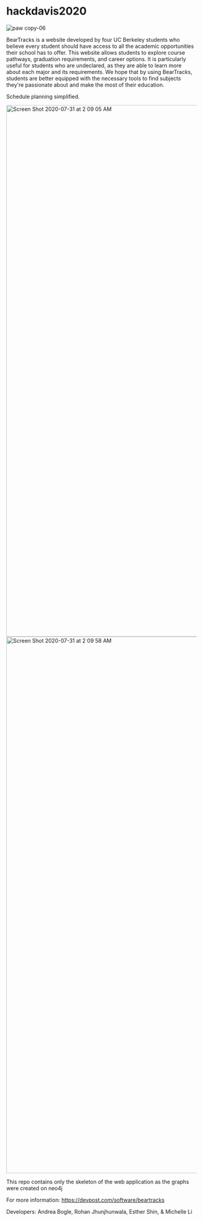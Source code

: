 # hackdavis2020

![paw copy-06](https://user-images.githubusercontent.com/46742484/89020520-e62f1880-d2d3-11ea-8a65-990a781c3add.png)

BearTracks is a website developed by four UC Berkeley students who believe every student 
should have access to all the academic opportunities their school has to offer. This 
website allows students to explore course pathways, graduation requirements, and career 
options. It is particularly useful for students who are undeclared, as they are able to 
learn more about each major and its requirements. We hope that by using BearTracks, 
students are better equipped with the necessary tools to find subjects they're passionate 
about and make the most of their education.

Schedule planning simplified.

<img width="1403" alt="Screen Shot 2020-07-31 at 2 09 05 AM" src="https://user-images.githubusercontent.com/46742484/89020200-630dc280-d2d3-11ea-9c25-4d555aefa5d4.png">

<img width="1416" alt="Screen Shot 2020-07-31 at 2 09 58 AM" src="https://user-images.githubusercontent.com/46742484/89020273-7de03700-d2d3-11ea-9975-ce43adc5966c.png">

This repo contains only the skeleton of the web application as the graphs were created on neo4j

For more information: https://devpost.com/software/beartracks

Developers: Andrea Bogle, Rohan Jhunjhunwala, Esther Shin, & Michelle Li
